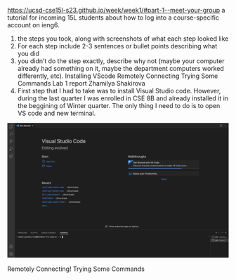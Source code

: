https://ucsd-cse15l-s23.github.io/week/week1/#part-1--meet-your-group 
a tutorial for incoming 15L students about how to log into a course-specific account on ieng6. 
1) the steps you took, along with screenshots of what each step looked like
2) For each step include 2-3 sentences or bullet points describing what you did
3) you didn’t do the step exactly, describe why not (maybe your computer already had something on it, maybe the department computers worked differently, etc).
Installing VScode
Remotely Connecting
Trying Some Commands
       Lab 1 report Zhamilya Shakirova
1) First step that I had to take was to install Visual Studio code. However, during the last quarter I was enrolled in CSE 8B and already installed it in the beggining of Winter quarter. The only thing I need to do is to open VS code and new terminal.

![Image](VS.png)



Remotely Connecting!
Trying Some Commands
